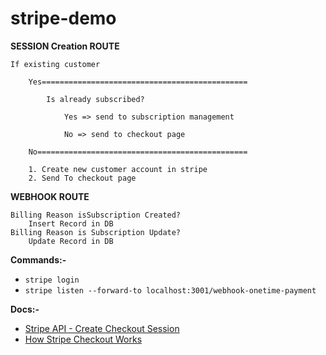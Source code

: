 # stripe-demo

**SESSION Creation ROUTE**

    If existing customer

        Yes==============================================

            Is already subscribed?

                Yes => send to subscription management

                No => send to checkout page

        No===============================================

        1. Create new customer account in stripe
        2. Send To checkout page

**WEBHOOK ROUTE**

    Billing Reason isSubscription Created?
        Insert Record in DB
    Billing Reason is Subscription Update?
        Update Record in DB

**Commands:-**

- `stripe login`
- `stripe listen --forward-to localhost:3001/webhook-onetime-payment`

**Docs:-**

- [Stripe API - Create Checkout Session](https://stripe.com/docs/api/checkout/sessions/create)
- [How Stripe Checkout Works](https://stripe.com/docs/payments/checkout/how-checkout-works)

